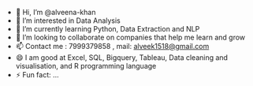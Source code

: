 - 👋 Hi, I’m @alveena-khan
- 👀 I’m interested in Data Analysis
- 🌱 I’m currently learning Python, Data Extraction and NLP
- 💞️ I’m looking to collaborate on companies that help me learn and grow
- 📫 Contact me : 7999379858 , mail: alveek1518@gmail.com
- 😄 I am good at Excel, SQL, Bigquery, Tableau, Data cleaning and visualisation, and R programming language
- ⚡ Fun fact: ...

<!---
alveena-khan/alveena-khan is a ✨ special ✨ repository because its `README.md` (this file) appears on your GitHub profile.
You can click the Preview link to take a look at your changes.
--->
